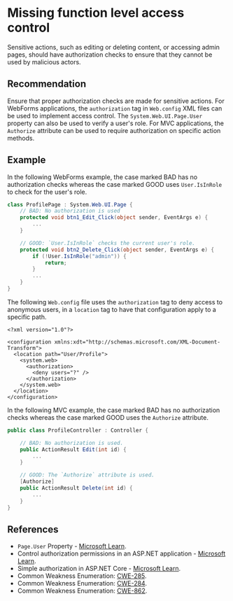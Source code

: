 # Missing function level access control
Sensitive actions, such as editing or deleting content, or accessing admin pages, should have authorization checks to ensure that they cannot be used by malicious actors.


## Recommendation
Ensure that proper authorization checks are made for sensitive actions. For WebForms applications, the `authorization` tag in `Web.config` XML files can be used to implement access control. The `System.Web.UI.Page.User` property can also be used to verify a user's role. For MVC applications, the `Authorize` attribute can be used to require authorization on specific action methods.


## Example
In the following WebForms example, the case marked BAD has no authorization checks whereas the case marked GOOD uses `User.IsInRole` to check for the user's role.


```csharp
class ProfilePage : System.Web.UI.Page {
    // BAD: No authorization is used
    protected void btn1_Edit_Click(object sender, EventArgs e) {
        ...
    }

    // GOOD: `User.IsInRole` checks the current user's role.
    protected void btn2_Delete_Click(object sender, EventArgs e) {
        if (!User.IsInRole("admin")) {
            return;
        }
        ...
    }
} 
```
The following `Web.config` file uses the `authorization` tag to deny access to anonymous users, in a `location` tag to have that configuration apply to a specific path.


```none
<?xml version="1.0"?>

<configuration xmlns:xdt="http://schemas.microsoft.com/XML-Document-Transform">
  <location path="User/Profile">
    <system.web>
      <authorization>
        <deny users="?" />
      </authorization>
    </system.web>
  </location>
</configuration>
```
In the following MVC example, the case marked BAD has no authorization checks whereas the case marked GOOD uses the `Authorize` attribute.


```csharp
public class ProfileController : Controller {

    // BAD: No authorization is used.
    public ActionResult Edit(int id) {
        ...
    }

    // GOOD: The `Authorize` attribute is used.
    [Authorize]
    public ActionResult Delete(int id) {
        ...
    }
}
```

## References
* `Page.User` Property - [Microsoft Learn](https://learn.microsoft.com/en-us/dotnet/api/system.web.ui.page.user?view=netframework-4.8.1#system-web-ui-page-user).
* Control authorization permissions in an ASP.NET application - [Microsoft Learn](https://learn.microsoft.com/en-us/troubleshoot/developer/webapps/aspnet/www-authentication-authorization/authorization-permissions).
* Simple authorization in ASP.NET Core - [Microsoft Learn](https://learn.microsoft.com/en-us/aspnet/core/security/authorization/simple?view=aspnetcore-7.0).
* Common Weakness Enumeration: [CWE-285](https://cwe.mitre.org/data/definitions/285.html).
* Common Weakness Enumeration: [CWE-284](https://cwe.mitre.org/data/definitions/284.html).
* Common Weakness Enumeration: [CWE-862](https://cwe.mitre.org/data/definitions/862.html).
